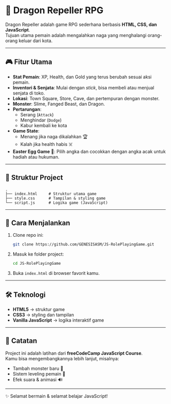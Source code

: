 # 🐉 Dragon Repeller RPG

Dragon Repeller adalah game RPG sederhana berbasis **HTML, CSS, dan JavaScript**.  
Tujuan utama pemain adalah mengalahkan naga yang menghalangi orang-orang keluar dari kota.  

---

## 🎮 Fitur Utama
- **Stat Pemain**: XP, Health, dan Gold yang terus berubah sesuai aksi pemain.
- **Inventori & Senjata**: Mulai dengan *stick*, bisa membeli atau menjual senjata di toko.
- **Lokasi**: Town Square, Store, Cave, dan pertempuran dengan monster.
- **Monster**: Slime, Fanged Beast, dan Dragon.
- **Pertarungan**:
  - Serang (`Attack`)
  - Menghindar (`Dodge`)
  - Kabur kembali ke kota
- **Game State**:
  - Menang jika naga dikalahkan 🏆
  - Kalah jika health habis ☠️
- **Easter Egg Game** 🎲: Pilih angka dan cocokkan dengan angka acak untuk hadiah atau hukuman.

---

## 📂 Struktur Project
```
.
├── index.html     # Struktur utama game
├── style.css      # Tampilan & styling game
└── script.js      # Logika game (JavaScript)
```

---

## 🚀 Cara Menjalankan
1. Clone repo ini:
   ```bash
   git clone https://github.com/GENESISASM/JS-RolePlayingGame.git
   ```
2. Masuk ke folder project:
   ```bash
   cd JS-RolePlayingGame
   ```
3. Buka `index.html` di browser favorit kamu.

---

## 🛠️ Teknologi
- **HTML5** → struktur game
- **CSS3** → styling dan tampilan
- **Vanilla JavaScript** → logika interaktif game

---

## 📖 Catatan
Project ini adalah latihan dari **freeCodeCamp JavaScript Course**.  
Kamu bisa mengembangkannya lebih lanjut, misalnya:
- Tambah monster baru 🐺
- Sistem leveling pemain 🎯
- Efek suara & animasi 🔊 

---
✨ Selamat bermain & selamat belajar JavaScript!
